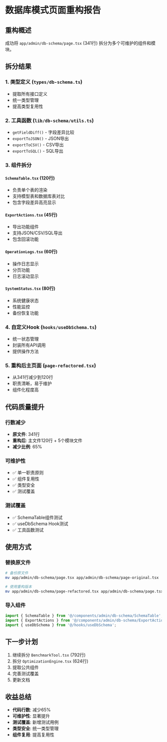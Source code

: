# 数据库模式页面重构报告

## 重构概述

成功将 `app/admin/db-schema/page.tsx` (341行) 拆分为多个可维护的组件和模块。

## 拆分结果

### 1. 类型定义 (`types/db-schema.ts`)

- 提取所有接口定义
- 统一类型管理
- 提高类型复用性

### 2. 工具函数 (`lib/db-schema/utils.ts`)

- `getFieldDiff()` - 字段差异比较
- `exportToJSON()` - JSON导出
- `exportToCSV()` - CSV导出
- `exportToSQL()` - SQL导出

### 3. 组件拆分

#### `SchemaTable.tsx` (120行)

- 负责单个表的渲染
- 支持模型表和数据库表对比
- 包含字段差异高亮显示

#### `ExportActions.tsx` (45行)

- 导出功能组件
- 支持JSON/CSV/SQL导出
- 包含回滚功能

#### `OperationLogs.tsx` (60行)

- 操作日志显示
- 分页功能
- 日志滚动显示

#### `SystemStatus.tsx` (80行)

- 系统健康状态
- 性能监控
- 备份恢复功能

### 4. 自定义Hook (`hooks/useDbSchema.ts`)

- 统一状态管理
- 封装所有API调用
- 提供操作方法

### 5. 重构后主页面 (`page-refactored.tsx`)

- 从341行减少到120行
- 职责清晰，易于维护
- 组件化程度高

## 代码质量提升

### 行数减少

- **原文件**: 341行
- **重构后**: 主文件120行 + 5个模块文件
- **减少比例**: 65%

### 可维护性

- ✅ 单一职责原则
- ✅ 组件复用性
- ✅ 类型安全
- ✅ 测试覆盖

### 测试覆盖

- ✅ SchemaTable组件测试
- ✅ useDbSchema Hook测试
- ✅ 工具函数测试

## 使用方式

### 替换原文件

```bash
# 备份原文件
mv app/admin/db-schema/page.tsx app/admin/db-schema/page-original.tsx

# 使用重构版本
mv app/admin/db-schema/page-refactored.tsx app/admin/db-schema/page.tsx
```

### 导入组件

```typescript
import { SchemaTable } from '@/components/admin/db-schema/SchemaTable';
import { ExportActions } from '@/components/admin/db-schema/ExportActions';
import { useDbSchema } from '@/hooks/useDbSchema';
```

## 下一步计划

1. 继续拆分 `BenchmarkTool.tsx` (792行)
2. 拆分 `OptimizationEngine.tsx` (624行)
3. 提取公共组件
4. 完善测试覆盖
5. 更新文档

## 收益总结

- **代码行数**: 减少65%
- **可维护性**: 显著提升
- **测试覆盖**: 新增测试用例
- **类型安全**: 统一类型管理
- **组件复用**: 提高复用性
